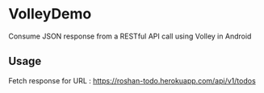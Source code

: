 # VolleyDemo
Consume JSON response from a RESTful API call using Volley in Android

## Usage
Fetch response for
URL : https://roshan-todo.herokuapp.com/api/v1/todos
